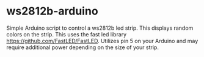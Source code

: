# ws2812b-arduino
Simple Arduino script to control a ws2812b led strip.
This displays random colors on the strip. This uses the fast led library https://github.com/FastLED/FastLED.
Utilizes pin 5 on your Arduino and may require additional power depending on the size of your strip.

